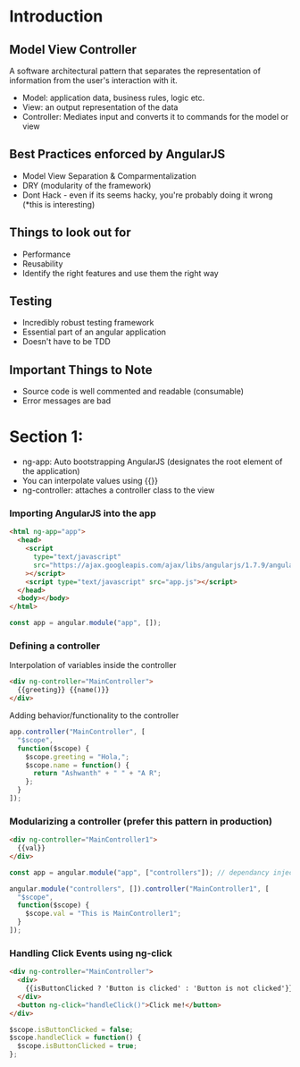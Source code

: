 # Introduction

## Model View Controller

A software architectural pattern that separates the representation of information from the user's interaction with it.

- Model: application data, business rules, logic etc.
- View: an output representation of the data
- Controller: Mediates input and converts it to commands for the model or view

## Best Practices enforced by AngularJS

- Model View Separation & Comparmentalization
- DRY (modularity of the framework)
- Dont Hack - even if its seems hacky, you're probably doing it wrong (\*this is interesting)

## Things to look out for

- Performance
- Reusability
- Identify the right features and use them the right way

## Testing

- Incredibly robust testing framework
- Essential part of an angular application
- Doesn't have to be TDD

## Important Things to Note

- Source code is well commented and readable (consumable)
- Error messages are bad

# Section 1:

- ng-app: Auto bootstrapping AngularJS (designates the root element of the application)
- You can interpolate values using {{}}
- ng-controller: attaches a controller class to the view

### Importing AngularJS into the app

```html
<html ng-app="app">
  <head>
    <script
      type="text/javascript"
      src="https://ajax.googleapis.com/ajax/libs/angularjs/1.7.9/angular.min.js"
    ></script>
    <script type="text/javascript" src="app.js"></script>
  </head>
  <body></body>
</html>
```

```js
const app = angular.module("app", []);
```

### Defining a controller

Interpolation of variables inside the controller

```html
<div ng-controller="MainController">
  {{greeting}} {{name()}}
</div>
```

Adding behavior/functionality to the controller

```js
app.controller("MainController", [
  "$scope",
  function($scope) {
    $scope.greeting = "Hola,";
    $scope.name = function() {
      return "Ashwanth" + " " + "A R";
    };
  }
]);
```

### Modularizing a controller (prefer this pattern in production)

```html
<div ng-controller="MainController1">
  {{val}}
</div>
```

```js
const app = angular.module("app", ["controllers"]); // dependancy injection

angular.module("controllers", []).controller("MainController1", [
  "$scope",
  function($scope) {
    $scope.val = "This is MainController1";
  }
]);
```

### Handling Click Events using ng-click

```html
<div ng-controller="MainController">
  <div>
    {{isButtonClicked ? 'Button is clicked' : 'Button is not clicked'}}
  </div>
  <button ng-click="handleClick()">Click me!</button>
</div>
```

```js
$scope.isButtonClicked = false;
$scope.handleClick = function() {
  $scope.isButtonClicked = true;
};
```
